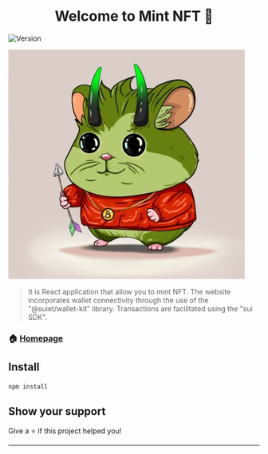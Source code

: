 <h1 align="center">Welcome to Mint NFT 👋</h1>
<p>
  <img alt="Version" src="https://img.shields.io/badge/version-0.0.0-blue.svg?cacheSeconds=2592000" />
</p>

<p>
  <img alt="logo" src="./src/assets/img/humsterNFT.jpg" />
</p>

> It is React application that allow you to mint NFT. The website incorporates wallet connectivity through the use of the &#34;@suiet/wallet-kit&#34; library. Transactions are facilitated using the &#34;sui SDK&#34;.

### 🏠 [Homepage](https://mint.hamsterssui.com/)

## Install

```sh
npm install
```

## Show your support

Give a ⭐️ if this project helped you!

---
